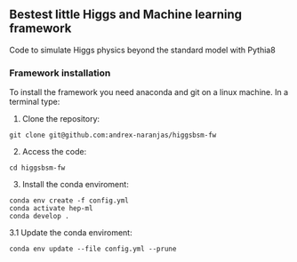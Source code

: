 ## Bestest little Higgs and Machine learning framework


Code to simulate Higgs physics beyond the standard model with Pythia8

### Framework installation

To install the framework you need anaconda and git on a linux machine. In a terminal type:
1. Clone the repository:
  ```
  git clone git@github.com:andrex-naranjas/higgsbsm-fw
  ```
2. Access the code:
  ```
  cd higgsbsm-fw
  ```
3. Install the conda enviroment:
  ```
  conda env create -f config.yml
  conda activate hep-ml
  conda develop .
  ```
3.1 Update the conda enviroment:
   ```
   conda env update --file config.yml --prune
   ```
